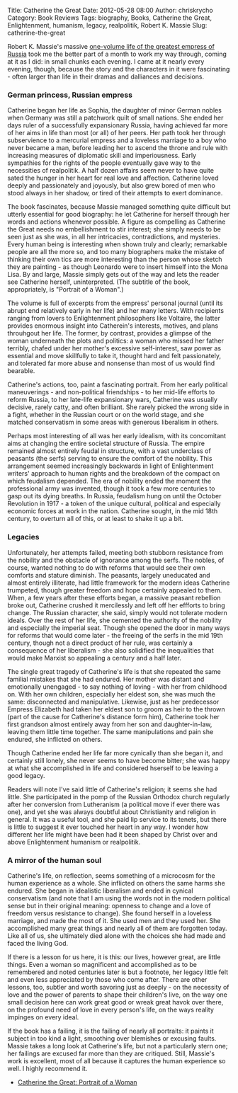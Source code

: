 Title: Catherine the Great
Date: 2012-05-28 08:00
Author: chriskrycho
Category: Book Reviews
Tags: biography, Books, Catherine the Great, Enlightenment, humanism, legacy, realpolitik, Robert K. Massie
Slug: catherine-the-great

Robert K. Massie's massive [one-volume life of the greatest empress of
Russia][] took me the better part of a month to work my way through,
coming at it as I did: in small chunks each evening. I came at it nearly
every evening, though, because the story and the characters in it were
fascinating - often larger than life in their dramas and dalliances and
decisions. <!--more-->

### German princess, Russian empress

Catherine began her life as Sophia, the daughter of minor German nobles
when Germany was still a patchwork quilt of small nations. She ended her
days ruler of a successfully expansionary Russia, having achieved far
more of her aims in life than most (or all) of her peers. Her path took
her through subservience to a mercurial empress and a loveless marriage
to a boy who never became a man, before leading her to ascend the throne
and rule with increasing measures of diplomatic skill and imperiousness.
Early sympathies for the rights of the people eventually gave way to the
necessities of realpolitik. A half dozen affairs seem never to have
quite sated the hunger in her heart for real love and affection.
Catherine loved deeply and passionately and joyously, but also grew
bored of men who stood always in her shadow, or tired of their attempts
to exert dominance.

The book fascinates, because Massie managed something quite difficult
but utterly essential for good biography: he let Catherine for herself
through her words and actions whenever possible. A figure as compelling
as Catherine the Great needs no embellishment to stir interest; she
simply needs to be seen just as she was, in all her intricacies,
contradictions, and mysteries. Every human being is interesting when
shown truly and clearly; remarkable people are all the more so, and too
many biographers make the mistake of thinking their own tics are more
interesting than the person whose sketch they are painting - as though
Leonardo were to insert himself into the Mona Lisa. By and large, Massie
simply gets out of the way and lets the reader see Catherine herself,
uninterpreted. (The subtitle of the book, appropriately, is "Portrait of
a Woman".)

The volume is full of excerpts from the empress' personal journal (until
its abrupt end relatively early in her life) and her many letters. With
recipients ranging from lovers to Enlightenment philosophers like
Voltaire, the latter provides enormous insight into Catherein's
interests, motives, and plans throuhgout her life. The former, by
contrast, provides a glimpse of the woman underneath the plots and
politics: a woman who missed her father terribly, chafed under her
mother's excessive self-interest, saw power as essential and move
skillfully to take it, thought hard and felt passionately, and tolerated
far more abuse and nonsense than most of us would find bearable.

Catherine's actions, too, paint a fascinating portrait. From her early
political maneuverings - and non-political friendships - to her mid-life
efforts to reform Russia, to her late-life expansionary wars, Catherine
was usually decisive, rarely catty, and often brilliant. She rarely
picked the wrong side in a fight, whether in the Russian court or on the
world stage, and she matched conservatism in some areas with generous
liberalism in others.

Perhaps most interesting of all was her early idealism, with its
concomitant aims at changing the entire societal structure of Russia.
The empire remained almost entirely feudal in structure, with a vast
underclass of peasants (the serfs) serving to ensure the comfort of the
nobility. This arrangement seemed increasingly backwards in light of
Enlightenment writers' approach to human rights and the breakdown of the
compact on which feudalism depended. The era of nobility ended the
moment the professional army was invented, though it took a few more
centuries to gasp out its dying breaths. In Russia, feudalism hung on
until the October Revolution in 1917 - a token of the unique cultural,
political and especially economic forces at work in the nation.
Catherine sought, in the mid 18th century, to overturn all of this, or
at least to shake it up a bit.

### Legacies

Unfortunately, her attempts failed, meeting both stubborn resistance
from the nobility and the obstacle of ignorance among the serfs. The
nobles, of course, wanted nothing to do with reforms that would see
their own comforts and stature diminish. The peasants, largely
uneducated and almost entirely illiterate, had little framework for the
modern ideas Catherine trumpeted, though greater freedom and hope
certainly appealed to them. When, a few years after these efforts began,
a massive peasant rebellion broke out, Catherine crushed it mercilessly
and left off her effforts to bring change. The Russian character, she
said, simply would not tolerate modern ideals. Over the rest of her
life, she cemented the authority of the nobility and especially the
imperial seat. Though she opened the door in many ways for reforms that
would come later - the freeing of the serfs in the mid 19th century,
though not a direct product of her rule, was certainly a consequence of
her liberalism - she also solidified the inequalities that would make
Marxist so appealing a century and a half later.

The single great tragedy of Catherine's life is that she repeated the
same familial mistakes that she had endured. Her mother was distant and
emotionally unengaged - to say nothing of loving - with her from
childhood on. With her own children, especially her eldest son, she was
much the same: disconnected and manipulative. Likewise, just as her
predecessor Empress Elizabeth had taken her eldest son to groom as heir
to the thrown (part of the cause for Catherine's distance form him),
Catherine took her first grandson almost entirely away from her son and
daughter-in-law, leaving them little time together. The same
manipulations and pain she endured, she inflicted on others.

Though Catherine ended her life far more cynically than she began it,
and certainly still lonely, she never seems to have become bitter; she
was happy at what she accomplished in life and considered hserself to be
leaving a good legacy.

Readers will note I've said little of Catherine's religion; it seems she
had little. She participated in the pomp of the Russian Orthodox church
regularly after her conversion from Lutheranism (a political move if
ever there was one), and yet she was always doubtful about Christianity
and religion in general. It was a useful tool, and she paid lip service
to its tenets, but there is little to suggest it ever touched her heart
in any way. I wonder how different her life might have been had it been
shaped by Christ over and above Enlightenment humanism or realpolitik.

### A mirror of the human soul

Catherine's life, on reflection, seems something of a microcosm for the
human experience as a whole. She inflicted on others the same harms she
endured. She began in idealistic liberalism and ended in cynical
conservatism (and note that I am using the words not in the modern
political sense but in their original meaning: openness to change and a
love of freedom versus resistance to change). She found herself in a
loveless marriage, and made the most of it. She used men and they used
her. She accomplished many great things and nearly all of them are
forgotten today. Like all of us, she ultimately died alone with the
choices she had made and faced the living God.

If there is a lesson for us here, it is this: our lives, however great,
are little things. Even a woman so magnificent and accomplished as to be
remembered and noted centuries later is but a footnote, her legacy
little felt and even less appreciated by those who come after. There are
other lessons, too, subtler and worth savoring just as deeply - on the
necessity of love and the power of parents to shape their children's
live, on the way one small decision here can work great good or wreak
great havok over there, on the profound need of love in every person's
life, on the ways reality impinges on every ideal.

If the book has a failing, it is the failing of nearly all portraits: it
paints it subject in too kind a light, smoothing over blemishes or
excusing faults. Massie takes a long look at Catherine's life, but not a
particularly stern one; her failings are excused far more than they are
critiqued. Still, Massie's work is excellent, most of all because it
captures the human experience so well. I highly recommend it.

-   [Catherine the Great: Portrait of a Woman][]

  [one-volume life of the greatest empress of Russia]: http://www.amazon.com/gp/product/0679456724/ref=as_li_ss_tl?ie=UTF8&tag=ardent-fidelity-20&linkCode=as2&camp=1789&creative=390957&creativeASIN=0679456724
    "Catherine the Great: Portrait of a Woman @ Amazon"
  [Catherine the Great: Portrait of a Woman]: http://www.amazon.com/gp/product/0679456724/ref=as_li_ss_tl?ie=UTF8&tag=ardent-fidelity-20&linkCode=as2&camp=1789&creative=390957&creativeASIN=0679456724
    "Buy it at Amazon"
